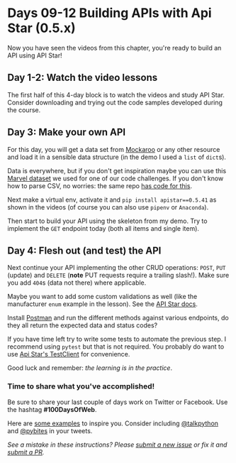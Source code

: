 # Days 09-12 Building APIs with Api Star (0.5.x)

Now you have seen the videos from this chapter, you're ready to build an API using API Star!

## Day 1-2: Watch the video lessons

The first half of this 4-day block is to watch the videos and study API Star. Consider downloading and trying out the code samples developed during the course.

## Day 3: Make your own API

For this day, you will get a data set from [Mockaroo](https://mockaroo.com/) or any other resource and load it in a sensible data structure (in the demo I used a `list` of `dict`s).

Data is everywhere, but if you don't get inspiration maybe you can use this [Marvel dataset](https://raw.githubusercontent.com/pybites/marvel_challenge/master/marvel-wikia-data.csv) we used for one of our code challenges. If you don't know how to parse CSV, no worries: the same repo [has code for this](https://github.com/pybites/marvel_challenge/blob/solution/marvel.py).

Next make a virtual env, activate it and `pip install apistar==0.5.41` as shown in the videos (of course you can also use `pipenv` or `Anaconda`).

Then start to build your API using the skeleton from my demo. Try to implement the `GET` endpoint today (both all items and single item).

## Day 4: Flesh out (and test) the API

Next continue your API implementing the other CRUD operations: `POST`, `PUT` (update) and `DELETE` (**note** PUT requests require a trailing slash!). Make sure you add `404`s (data not there) where applicable.

Maybe you want to add some custom validations as well (like the manufacturer `enum` example in the lesson). See the [API Star docs](https://docs.apistar.com/api-guide/type-system/).

Install [Postman](https://www.getpostman.com/) and run the different methods against various endpoints, do they all return the expected data and status codes?

If you have time left try to write some tests to automate the previous step. I recommend using `pytest` but that is not required. You probably do want to use [Api Star's TestClient](https://docs.apistar.com/api-guide/testing/) for convenience.

Good luck and remember: _the learning is in the practice_.

### Time to share what you've accomplished!

Be sure to share your last couple of days work on Twitter or Facebook. Use the hashtag **#100DaysOfWeb**. 

Here are [some examples](https://twitter.com/search?q=%23100DaysOfCode) to inspire you. Consider including [@talkpython](https://twitter.com/talkpython) and [@pybites](https://twitter.com/pybites) in your tweets.

*See a mistake in these instructions? Please [submit a new issue](https://github.com/talkpython/100daysofweb-with-python-course/issues) or fix it and [submit a PR](https://github.com/talkpython/100daysofweb-with-python-course/pulls).*
